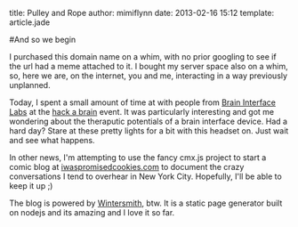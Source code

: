title: Pulley and Rope
author: mimiflynn
date: 2013-02-16 15:12
template: article.jade

#And so we begin

I purchased this domain name on a whim, with no prior googling to see if the url had a meme attached to it. I bought my server space also on a whim, so, here we are, on the internet, you and me, interacting in a way previously unplanned.

Today, I spent a small amount of time at with people from [Brain Interface Labs](http://braininterfacelab.wordpress.com "hack a brain") at the [hack a brain](http://braininterfacelab.wordpress.com/2013/02/08/hack-a-brain/ "hack a brain") event. It was particularly interesting and got me wondering about the theraputic potentials of a brain interface device. Had a hard day? Stare at these pretty lights for a bit with this headset on. Just wait and see what happens.

In other news, I'm attempting to use the fancy cmx.js project to start a comic blog at [iwaspromisedcookies.com](http://iwaspromisedcookies.com "I was promised cookies") to document the crazy conversations I tend to overhear in New York City. Hopefully, I'll be able to keep it up ;)

The blog is powered by [Wintersmith](http://jnordberg.github.com/wintersmith/ "wintersmith on github"), btw. It is a static page generator built on nodejs and its amazing and I love it so far.